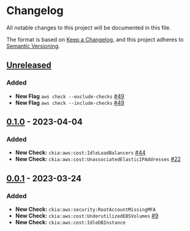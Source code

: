 # Changelog
All notable changes to this project will be documented in this file.

The format is based on [Keep a Changelog](https://keepachangelog.com/en/1.0.0/),
and this project adheres to [Semantic Versioning](https://semver.org/spec/v2.0.0.html).

## [Unreleased]
### Added
- **New Flag** `aws check --exclude-checks` [#49](https://github.com/brittandeyoung/ckia/issues/49)
- **New Flag** `aws check --include-checks` [#49](https://github.com/brittandeyoung/ckia/issues/49)

## [0.1.0] - 2023-04-04
### Added
- **New Check:** `ckia:aws:cost:IdleLoadBalancers` [#44](https://github.com/brittandeyoung/ckia/issues/44)
- **New Check:** `ckia:aws:cost:UnassociatedElasticIPAddresses` [#22](https://github.com/brittandeyoung/ckia/issues/22)

## [0.0.1] - 2023-03-24
### Added
- **New Check:** `ckia:aws:security:RootAccountMissingMFA`
- **New Check:** `ckia:aws:cost:UnderutilizedEBSVolumes` [#9](https://github.com/brittandeyoung/ckia/issues/9)
- **New Check:** `ckia:aws:cost:IdleDBInstance`

[Unreleased]: https://github.com/brittandeyoung/ckia/compare/v0.1.0..HEAD
[0.1.0]: https://github.com/brittandeyoung/ckia/compare/v0.0.1..v0.1.0
[0.0.1]: https://github.com/brittandeyoung/ckia/tree/v0.0.1